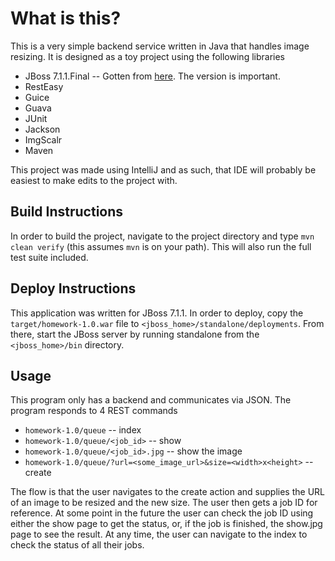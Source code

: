 # What is this? 
This is a very simple backend service written in Java that handles image resizing.  It is designed as a toy project
using the following libraries

* JBoss 7.1.1.Final -- Gotten from [here](http://www.jboss.org/jbossas/downloads/).  The version is important.
* RestEasy
* Guice
* Guava
* JUnit
* Jackson
* ImgScalr
* Maven

This project was made using IntelliJ and as such, that IDE will probably be easiest to make edits to the project with.

## Build Instructions
In order to build the project, navigate to the project directory and type `mvn clean verify` (this assumes `mvn` is
on your path).  This will also run the full test suite included.

## Deploy Instructions
This application was written for JBoss 7.1.1.  In order to deploy, copy the `target/homework-1.0.war` file to
`<jboss_home>/standalone/deployments`.  From there, start the JBoss server by running standalone from the
`<jboss_home>/bin` directory.

## Usage
This program only has a backend and communicates via JSON.  The program responds to 4 REST commands

* `homework-1.0/queue` -- index
* `homework-1.0/queue/<job_id>` -- show
* `homework-1.0/queue/<job_id>.jpg` -- show the image
* `homework-1.0/queue/?url=<some_image_url>&size=<width>x<height>` -- create

The flow is that the user navigates to the create action and supplies the URL of an image to be resized and the
new size.  The user then gets a job ID for reference.  At some point in the future the user can check the job ID
using either the show page to get the status, or, if the job is finished, the show.jpg page to see the result.  At
any time, the user can navigate to the index to check the status of all their jobs.


